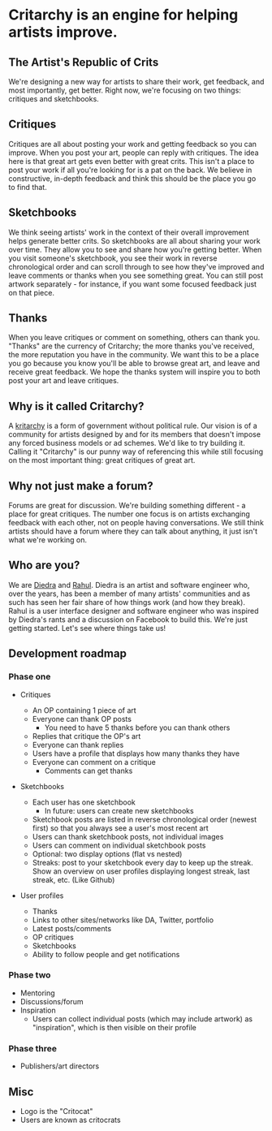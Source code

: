
# Critarchy is an engine for helping artists improve.
## The Artist's Republic of Crits

We're designing a new way for artists to share their work, get feedback, and most importantly, get better. Right now, we're focusing on two things: critiques and sketchbooks.

## Critiques
Critiques are all about posting your work and getting feedback so you can improve. When you post your art, people can reply with critiques. The idea here is that great art gets even better with great crits. This isn't a place to post your work if all you're looking for is a pat on the back. We believe in constructive, in-depth feedback and think this should be the place you go to find that.

## Sketchbooks
We think seeing artists' work in the context of their overall improvement helps generate better crits. So sketchbooks are all about sharing your work over time. They allow you to see and share how you're getting better. When you visit someone's sketchbook, you see their work in reverse chronological order and can scroll through to see how they've improved and leave comments or thanks when you see something great. You can still post artwork separately - for instance, if you want some focused feedback just on that piece.

## Thanks
When you leave critiques or comment on something, others can thank you. "Thanks" are the currency of Critarchy; the more thanks you've received, the more reputation you have in the community. We want this to be a place you go because you know you'll be able to browse great art, and leave and receive great feedback. We hope the thanks system will inspire you to both post your art and leave critiques.

## Why is it called Critarchy?
A [kritarchy](http://voluntaryist.com/forthcoming/kritarchy.html#.VOLS5lPN8m8) is a form of government without political rule. Our vision is of a community for artists designed by and for its members that doesn't impose any forced business models or ad schemes. We'd like to try building it. Calling it "Critarchy" is our punny way of referencing this while still focusing on the most important thing: great critiques of great art.

## Why not just make a forum?
Forums are great for discussion. We're building something different - a place for great critiques. The number one focus is on artists exchanging feedback with each other, not on people having conversations. We still think artists should have a forum where they can talk about anything, it just isn't what we're working on.

## Who are you?
We are [Diedra](http://dierat.com) and [Rahul](http://twitter.com/rahul). Diedra is an artist and software engineer who, over the years, has been a member of many artists' communities and as such has seen her fair share of how things work (and how they break). Rahul is a user interface designer and software engineer who was inspired by Diedra's rants and a discussion on Facebook to build this. We're just getting started. Let's see where things take us!

## Development roadmap

### Phase one
- Critiques
  - An OP containing 1 piece of art
  - Everyone can thank OP posts
    - You need to have 5 thanks before you can thank others
  - Replies that critique the OP's art
  - Everyone can thank replies
  - Users have a profile that displays how many thanks they have
  - Everyone can comment on a critique
    - Comments can get thanks

- Sketchbooks
  - Each user has one sketchbook
    - In future: users can create new sketchbooks
  - Sketchbook posts are listed in reverse chronological order (newest first) so that you always see a user's most recent art
  - Users can thank sketchbook posts, not individual images
  - Users can comment on individual sketchbook posts
  - Optional: two display options (flat vs nested)
  - Streaks: post to your sketchbook every day to keep up the streak. Show an overview on user profiles displaying longest streak, last streak, etc. (Like Github)

- User profiles
  - Thanks
  - Links to other sites/networks like DA, Twitter, portfolio
  - Latest posts/comments
  - OP critiques
  - Sketchbooks
  - Ability to follow people and get notifications

### Phase two
- Mentoring
- Discussions/forum
- Inspiration
  - Users can collect individual posts (which may include artwork) as "inspiration", which is then visible on their profile

### Phase three
- Publishers/art directors

## Misc
  - Logo is the "Critocat"
  - Users are known as critocrats
